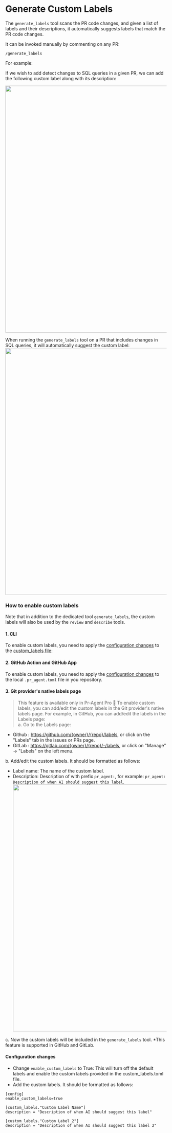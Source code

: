 # Generate Custom Labels
The `generate_labels` tool scans the PR code changes, and given a list of labels and their descriptions, it automatically suggests labels that match the PR code changes.

It can be invoked manually by commenting on any PR:
```
/generate_labels
```
For example:

If we wish to add detect changes to SQL queries in a given PR, we can add the following custom label along with its description:

<kbd><img src=https://codium.ai/images/pr_agent/custom_labels_list.png width="768"></kbd>

When running the `generate_labels` tool on a PR that includes changes in SQL queries, it will automatically suggest the custom label:
<kbd><img src=https://codium.ai/images/pr_agent/custom_label_published.png width="768"></kbd>

### How to enable custom labels

Note that in addition to the dedicated tool `generate_labels`, the custom labels will also be used by the `review` and `describe` tools.

#### 1. CLI
To enable custom labels, you need to apply the [configuration changes](#configuration-changes) to the [custom_labels file](./../pr_agent/settings/custom_labels.toml):

#### 2. GitHub Action and GitHub App
To enable custom labels, you need to apply the [configuration changes](#configuration-changes) to the local `.pr_agent.toml` file in you repository.

#### 3. Git provider's native labels page 
> This feature is available only in Pr-Agent Pro :gem:
To enable custom labels, you can add/edit the custom labels in the Git provider's native labels page. For example, in GitHub, you can add/edit the labels in the Labels page:   
a. Go to the Labels page:
* Github : https://github.com/{owner}/{repo}/labels, or click on the "Labels" tab in the issues or PRs page.
* GitLab : https://gitlab.com/{owner}/{repo}/-/labels, or click on "Manage" -> "Labels" on the left menu.

b. Add/edit the custom labels. It should be formatted as follows:
* Label name: The name of the custom label.
* Description: Description of with prefix `pr_agent:`, for example: `pr_agent: Description of when AI should suggest this label`.
<kbd><img src=https://codium.ai/images/pr_agent/add_native_custom_labels.png width="768"></kbd>

c. Now the custom labels will be included in the `generate_labels` tool.
*This feature is supported in GitHub and GitLab.

#### Configuration changes
 - Change `enable_custom_labels` to True: This will turn off the default labels and enable the custom labels provided in the custom_labels.toml file.
 - Add the custom labels. It should be formatted as follows:

```
[config]
enable_custom_labels=true

[custom_labels."Custom Label Name"]
description = "Description of when AI should suggest this label"

[custom_labels."Custom Label 2"]
description = "Description of when AI should suggest this label 2"
```

